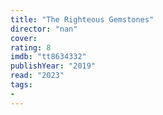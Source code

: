 ```yaml
---
title: "The Righteous Gemstones"
director: "nan"
cover: 
rating: 8
imdb: "tt8634332"
publishYear: "2019"
read: "2023"
tags:
- 
---
```

